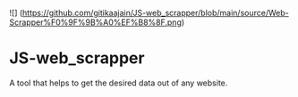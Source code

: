 ![] (https://github.com/gitikaajain/JS-web_scrapper/blob/main/source/Web-Scrapper%F0%9F%9B%A0%EF%B8%8F.png)
# JS-web_scrapper
A tool that helps to get the desired data out of any website.
